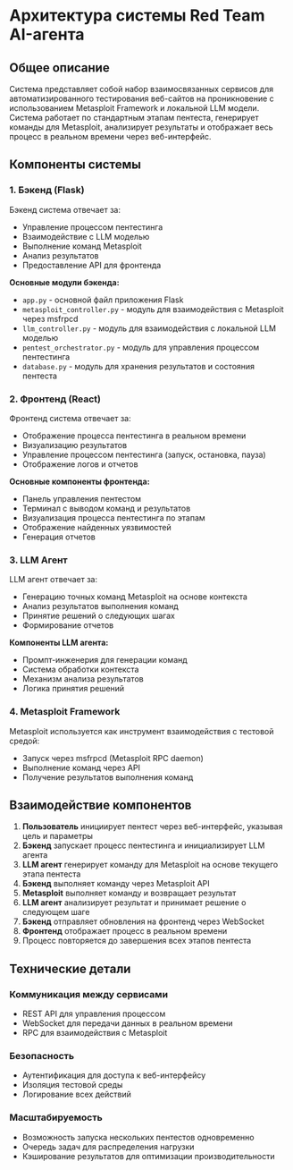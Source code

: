# Архитектура системы Red Team AI-агента

## Общее описание

Система представляет собой набор взаимосвязанных сервисов для автоматизированного тестирования веб-сайтов на проникновение с использованием Metasploit Framework и локальной LLM модели. Система работает по стандартным этапам пентеста, генерирует команды для Metasploit, анализирует результаты и отображает весь процесс в реальном времени через веб-интерфейс.

## Компоненты системы

### 1. Бэкенд (Flask)

Бэкенд система отвечает за:
- Управление процессом пентестинга
- Взаимодействие с LLM моделью
- Выполнение команд Metasploit
- Анализ результатов
- Предоставление API для фронтенда

**Основные модули бэкенда:**
- `app.py` - основной файл приложения Flask
- `metasploit_controller.py` - модуль для взаимодействия с Metasploit через msfrpcd
- `llm_controller.py` - модуль для взаимодействия с локальной LLM моделью
- `pentest_orchestrator.py` - модуль для управления процессом пентестинга
- `database.py` - модуль для хранения результатов и состояния пентеста

### 2. Фронтенд (React)

Фронтенд система отвечает за:
- Отображение процесса пентестинга в реальном времени
- Визуализацию результатов
- Управление процессом пентестинга (запуск, остановка, пауза)
- Отображение логов и отчетов

**Основные компоненты фронтенда:**
- Панель управления пентестом
- Терминал с выводом команд и результатов
- Визуализация процесса пентестинга по этапам
- Отображение найденных уязвимостей
- Генерация отчетов

### 3. LLM Агент

LLM агент отвечает за:
- Генерацию точных команд Metasploit на основе контекста
- Анализ результатов выполнения команд
- Принятие решений о следующих шагах
- Формирование отчетов

**Компоненты LLM агента:**
- Промпт-инженерия для генерации команд
- Система обработки контекста
- Механизм анализа результатов
- Логика принятия решений

### 4. Metasploit Framework

Metasploit используется как инструмент взаимодействия с тестовой средой:
- Запуск через msfrpcd (Metasploit RPC daemon)
- Выполнение команд через API
- Получение результатов выполнения команд

## Взаимодействие компонентов

1. **Пользователь** инициирует пентест через веб-интерфейс, указывая цель и параметры
2. **Бэкенд** запускает процесс пентестинга и инициализирует LLM агента
3. **LLM агент** генерирует команду для Metasploit на основе текущего этапа пентеста
4. **Бэкенд** выполняет команду через Metasploit API
5. **Metasploit** выполняет команду и возвращает результат
6. **LLM агент** анализирует результат и принимает решение о следующем шаге
7. **Бэкенд** отправляет обновления на фронтенд через WebSocket
8. **Фронтенд** отображает процесс в реальном времени
9. Процесс повторяется до завершения всех этапов пентеста

## Технические детали

### Коммуникация между сервисами
- REST API для управления процессом
- WebSocket для передачи данных в реальном времени
- RPC для взаимодействия с Metasploit

### Безопасность
- Аутентификация для доступа к веб-интерфейсу
- Изоляция тестовой среды
- Логирование всех действий

### Масштабируемость
- Возможность запуска нескольких пентестов одновременно
- Очередь задач для распределения нагрузки
- Кэширование результатов для оптимизации производительности
